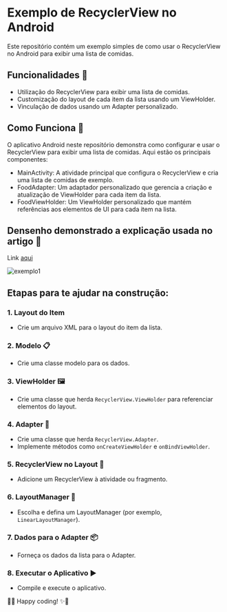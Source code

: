 # Exemplo de RecyclerView no Android

Este repositório contém um exemplo simples de como usar o RecyclerView no Android para exibir uma lista de comidas.

## Funcionalidades 🌟

- Utilização do RecyclerView para exibir uma lista de comidas.
- Customização do layout de cada item da lista usando um ViewHolder.
- Vinculação de dados usando um Adapter personalizado.

## Como Funciona 🤔

O aplicativo Android neste repositório demonstra como configurar e usar o RecyclerView para exibir uma lista de comidas. Aqui estão os principais componentes:

- MainActivity: A atividade principal que configura o RecyclerView e cria uma lista de comidas de exemplo.
- FoodAdapter: Um adaptador personalizado que gerencia a criação e atualização de ViewHolder para cada item da lista.
- FoodViewHolder: Um ViewHolder personalizado que mantém referências aos elementos de UI para cada item na lista.


## Densenho demonstrado a explicação usada no artigo 🎨

Link [aqui](https://dev.to/analaura/entendendo-recyclerview-de-uma-vez-por-todas-47jf)

![exemplo1](https://github.com/anabergerr/foodlist-example/assets/89489383/4a225c99-baef-45c2-b280-4ce0d3ddff09)


## Etapas para te ajudar na construção:

### 1. Layout do Item
   - Crie um arquivo XML para o layout do item da lista.

### 2. Modelo 📋
   - Crie uma classe modelo para os dados.

### 3. ViewHolder 🖼️
   - Crie uma classe que herda `RecyclerView.ViewHolder` para referenciar elementos do layout.

### 4. Adapter 🔄
   - Crie uma classe que herda `RecyclerView.Adapter`.
   - Implemente métodos como `onCreateViewHolder` e `onBindViewHolder`.

### 5. RecyclerView no Layout 📱
   - Adicione um RecyclerView à atividade ou fragmento.

### 6. LayoutManager 🎨
   - Escolha e defina um LayoutManager (por exemplo, `LinearLayoutManager`).

### 7. Dados para o Adapter 📦
   - Forneça os dados da lista para o Adapter.

### 8. Executar o Aplicativo ▶️
   - Compile e execute o aplicativo.



  
🚀✨ Happy coding! ✨🚀
